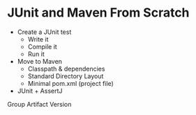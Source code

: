 # JUnit and Maven From Scratch

* Create a JUnit test
    * Write it
    * Compile it
    * Run it
* Move to Maven
    * Classpath & dependencies
    * Standard Directory Layout
    * Minimal pom.xml (project file)
* JUnit + AssertJ



Group
Artifact
Version
